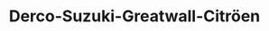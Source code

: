 ---
title: "Derco-Suzuki-Greatwall-Citröen"
url: /ibague/derco-suzuki-greatwall-citroeen/
shop: reparación de automóviles
---